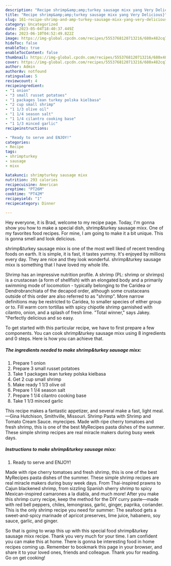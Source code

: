 ```yaml
---
description: "Recipe shrimp&amp;amp;turkey sausage mixx yang Very Delicious}"
title: "Recipe shrimp&amp;amp;turkey sausage mixx yang Very Delicious}"
slug: 161-recipe-shrimp-and-amp-turkey-sausage-mixx-yang-very-delicious
category: Uncategorized
date: 2023-05-04T18:40:37.449Z
date: 2023-06-10T04:52:49.822Z
image: https://img-global.cpcdn.com/recipes/5553768120713216/680x482cq70/shrimpturkey-sausage-mixx-recipe-main-photo.jpg
hideToc: false
enableToc: true
enableTocContent: false
thumbnail: https://img-global.cpcdn.com/recipes/5553768120713216/680x482cq70/shrimpturkey-sausage-mixx-recipe-main-photo.jpg
cover: https://img-global.cpcdn.com/recipes/5553768120713216/680x482cq70/shrimpturkey-sausage-mixx-recipe-main-photo.jpg
author: Admin
authorAv: notfound
ratingvalue: 5
reviewcount: 4
recipeingredient:
- "1 onion"
- "3 small russet potatoes"
- "1 packages lean turkey polska kielbasa"
- "2 cup small shrimp"
- "1 1/3 olive oil"
- "1 1/4 season salt"
- "1 1/4 cilantro cooking base"
- "1 1/3 minced garlic"
recipeinstructions:

- "Ready to serve and ENJOY!"
categories:
- Recipe
tags:
- shrimpturkey
- sausage
- mixx

katakunci: shrimpturkey sausage mixx 
nutrition: 293 calories
recipecuisine: American
preptime: "PT26M"
cooktime: "PT42M"
recipeyield: "1"
recipecategory: Dinner

---
```



Hey everyone, it is Brad, welcome to my recipe page. Today, I'm gonna show you how to make a special dish, shrimp&amp;turkey sausage mixx. One of my favorites food recipes. For mine, I am going to make it a bit unique. This is gonna smell and look delicious.

shrimp&amp;turkey sausage mixx is one of the most well liked of recent trending foods on earth. It is simple, it is fast, it tastes yummy. It's enjoyed by millions every day. They are nice and they look wonderful. shrimp&amp;turkey sausage mixx is something that I have loved my whole life.

Shrimp has an impressive nutrition profile. A shrimp (PL: shrimp or shrimps) is a crustacean (a form of shellfish) with an elongated body and a primarily swimming mode of locomotion - typically belonging to the Caridea or Dendrobranchiata of the decapod order, although some crustaceans outside of this order are also referred to as &#34;shrimp&#34;. More narrow definitions may be restricted to Caridea, to smaller species of either group or to. Fill warm corn tortillas with spicy chipotle shrimp garnished with cilantro, onion, and a splash of fresh lime. &#34;Total winner,&#34; says Jakey. &#34;Perfectly delicious and so easy.


To get started with this particular recipe, we have to first prepare a few components. You can cook shrimp&amp;turkey sausage mixx using 8 ingredients and 0 steps. Here is how you can achieve that.

<!--inarticleads1-->

##### The ingredients needed to make shrimp&amp;turkey sausage mixx:

1. Prepare 1 onion
1. Prepare 3 small russet potatoes
1. Take 1 packages lean turkey polska kielbasa
1. Get 2 cup small shrimp
1. Make ready 1 1/3 olive oil
1. Prepare 1 1/4 season salt
1. Prepare 1 1/4 cilantro cooking base
1. Take 1 1/3 minced garlic


This recipe makes a fantastic appetizer, and several make a fast, light meal. —Gina Hutchison, Smithville, Missouri. Shrimp Pasta with Shrimp and Tomato Cream Sauce. myrecipes. Made with ripe cherry tomatoes and fresh shrimp, this is one of the best MyRecipes pasta dishes of the summer. These simple shrimp recipes are real miracle makers during busy week days. 

<!--inarticleads2-->

##### Instructions to make shrimp&amp;turkey sausage mixx:


1. Ready to serve and ENJOY!

Made with ripe cherry tomatoes and fresh shrimp, this is one of the best MyRecipes pasta dishes of the summer. These simple shrimp recipes are real miracle makers during busy week days. From Thai-inspired prawns to Cajun blackened shrimp, from sizzling Spanish sherry shrimp to spicy Mexican-inspired camarones a la diabla, and much more! After you make this shrimp curry recipe, keep the method for the DIY curry paste—made with red bell peppers, chiles, lemongrass, garlic, ginger, paprika, coriander. This is the only shrimp recipe you need for summer: The seafood gets a sweet-and-spicy marinade of apricot preserves, lime juice, habanero, soy sauce, garlic, and ginger. 

So that is going to wrap this up with this special food shrimp&amp;turkey sausage mixx recipe. Thank you very much for your time. I am confident you can make this at home. There is gonna be interesting food in home recipes coming up. Remember to bookmark this page in your browser, and share it to your loved ones, friends and colleague. Thank you for reading. Go on get cooking!
